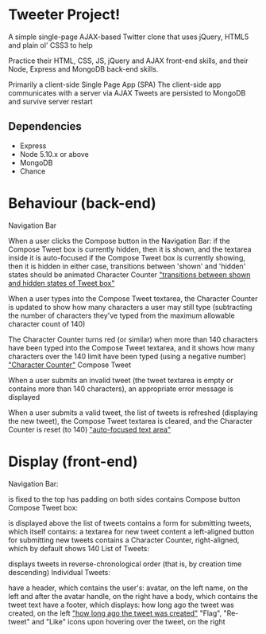 # Tweeter Project!

A simple single-page AJAX-based Twitter clone that uses jQuery, HTML5 and plain ol' CSS3 to help

Practice their HTML, CSS, JS, jQuery and AJAX front-end skills, and their Node, Express and MongoDB back-end skills.



Primarily a client-side Single Page App (SPA)
The client-side app communicates with a server via AJAX
Tweets are persisted to MongoDB and survive server restart

## Dependencies

- Express
- Node 5.10.x or above
- MongoDB
- Chance

# Behaviour (back-end)

Navigation Bar

When a user clicks the Compose button in the Navigation Bar:
if the Compose Tweet box is currently hidden, then it is shown, and the textarea inside it is auto-focused
if the Compose Tweet box is currently showing, then it is hidden
in either case, transitions between 'shown' and 'hidden' states should be animated
Character Counter
["transitions between shown and hidden states of Tweet box"](tweeter/docs/toggleBox.png)

When a user types into the Compose Tweet textarea, the Character Counter is updated to show how many characters a user may still type (subtracting the number of characters they've typed from the maximum allowable character count of 140)

The Character Counter turns red (or similar) when more than 140 characters have been typed into the Compose Tweet textarea, and it shows how many characters over the 140 limit have been typed (using a negative number)
["Character Counter"](tweeter/docs/characterCount.png)
Compose Tweet

When a user submits an invalid tweet (the tweet textarea is empty or contains more than 140 characters), an appropriate error message is displayed

When a user submits a valid tweet, the list of tweets is refreshed (displaying the new tweet), the Compose Tweet textarea is cleared, and the Character Counter is reset (to 140)
["auto-focused text area"](tweeter/docs/composeBox.png)

# Display (front-end)
Navigation Bar:

is fixed to the top
has padding on both sides
contains Compose button
Compose Tweet box:

is displayed above the list of tweets
contains a form for submitting tweets, which itself contains:
a textarea for new tweet content
a left-aligned button for submitting new tweets
contains a Character Counter, right-aligned, which by default shows 140
List of Tweets:

displays tweets in reverse-chronological order (that is, by creation time descending)
Individual Tweets:

have a header, which contains the user's:
avatar, on the left
name, on the left and after the avatar
handle, on the right
have a body, which contains the tweet text
have a footer, which displays:
how long ago the tweet was created, on the left
["how long ago the tweet was created"](tweeter/docs/dayscountAndHover.png)
"Flag", "Re-tweet" and "Like" icons upon hovering over the tweet, on the right
